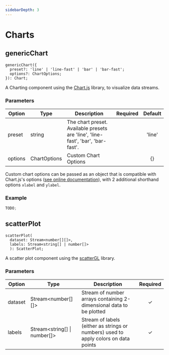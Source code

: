 ```yaml
---
sidebarDepth: 3
---
```


# Charts

## genericChart

```tsx
genericChart({
  preset?: 'line' | 'line-fast' | 'bar' | 'bar-fast';
  options?: ChartOptions;
}): Chart;
```

A Charting component using the [Chart.js](#) library, to visualize data streams.

### Parameters

| Option  | Type         | Description                                                                     | Required | Default |
| ------- | ------------ | ------------------------------------------------------------------------------- | :------: | :-----: |
| preset  | string       | The chart preset. Available presets are 'line', 'line-fast', 'bar', 'bar-fast'. |          | 'line'  |
| options | ChartOptions | Custom Chart Options                                                            |          |   {}    |

Custom chart options can be passed as an object that is compatible with Chart.js's options ([see online documentation](https://www.chartjs.org/docs/next/)), with 2 additional shorthand options `xlabel` and `ylabel`.

<!-- ### Screenshot

<div style="background: rgb(237, 242, 247); padding: 8px; margin-top: 1rem;">
  <img src="./components/images/chart.png" alt="Screenshot of the chart component">
</div> -->

### Example

```js
TODO;
```

## scatterPlot

```tsx
scatterPlot(
  dataset: Stream<number[][]>,
  labels: Stream<string[] | number[]>
  ): ScatterPlot;
```

A scatter plot component using the [scatterGL](https://github.com/PAIR-code/scatter-gl) library.

### Parameters

| Option  | Type                           | Description                                                                         | Required |
| ------- | ------------------------------ | ----------------------------------------------------------------------------------- | :------: |
| dataset | Stream\<number[][]\>           | Stream of number arrays containing 2-dimensional data to be plotted                 |    ✓     |
| labels  | Stream\<string[] \| number[]\> | Stream of labels (either as strings or numbers) used to apply colors on data points |    ✓     |

<!-- ### Screenshot

```js
TODO;
```

### Example

```js
TODO;
``` -->
